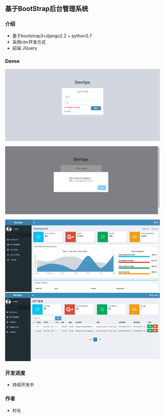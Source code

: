 ## 基于BootStrap后台管理系统

### 介绍

- 基于bootstrap3+django2.2 + python3.7
- 采用cbv开发方式
- 前端 JQuery


### Demo

![image](img/login.png)


![image](img/valid.png)

![image](img/dashboard.png)
![image](img/host.png)

### 开发进度

- 持续开发中

### 作者

- 村长